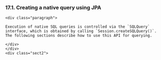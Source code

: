 ### 17.1. Creating a native query using JPA

    <div class="paragraph">

    Execution of native SQL queries is controlled via the `SQLQuery` interface, which is obtained by calling `Session.createSQLQuery()`.
    The following sections describe how to use this API for querying.

    </div>
    </div>
    <div class="sect2">